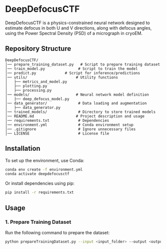 
# DeepDefocusCTF

DeepDefocusCTF is a physics-constrained neural network designed to estimate defocus in both U and V directions, along with defocus angles, using the Power Spectral Density (PSD) of a micrograph in cryoEM.

## Repository Structure

```
DeepDefocusCTF/
│── prepare_training_dataset.py   # Script to prepare training dataset
│── train_model.py               # Script to train the model
│── predict.py             # Script for inference/predictions
│── utils/                      # Utility functions
│   ├── metrics_and_model.py
│   ├── plotting.py
│   ├── processing.py
│── models/                     # Neural network model definition
│   ├── deep_defocus_model.py
│── data_generator/              # Data loading and augmentation
│   ├── data_generator.py
│── trained_models/              # Directory to store trained models
│── README.md                   # Project description and usage
│── requirements.txt             # Dependencies
│── environment.yml              # Conda environment setup
│── .gitignore                   # Ignore unnecessary files
│── LICENSE                      # License file
```

## Installation

To set up the environment, use Conda:

```bash
conda env create -f environment.yml
conda activate deepdefocusctf
```

Or install dependencies using pip:

```bash
pip install -r requirements.txt
```

## Usage

### 1. Prepare Training Dataset
Run the following command to prepare the dataset:
```bash
python prepareTrainingDataset.py --input <input_folder> --output <output_folder>
